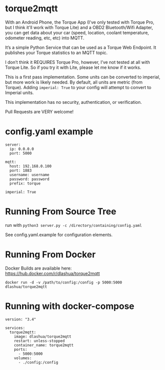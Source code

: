 # torque2mqtt

With an Android Phone, the Torque App (I've only tested with Torque Pro, but I think it'll work with Torque Lite) and a OBD2 Bluetooth/Wifi Adapter, you can get data about your car (speed, location, coolant temperature, odometer reading, etc, etc) into MQTT.

It’s a simple Python Service that can be used as a Torque Web Endpoint. It publishes your Torque statistics to an MQTT topic.

I don’t think it REQUIRES Torque Pro, however, I’ve not tested at all with Torque Lite. So if you try it with Lite, please let me know if it works.

This is a first pass implementation. Some units can be converted to imperial, but more work is likely needed. By default, all units are metric (from Torque). Adding `imperial: True` to your config will attempt to convert to Imperial units.

This implementation has no security, authentication, or verification.

Pull Requests are VERY welcome!

# config.yaml example
```
server:
  ip: 0.0.0.0
  port: 5000

mqtt:
  host: 192.168.0.100
  port: 1883
  username: username
  password: password
  prefix: torque

imperial: True
```

# Running From Source Tree

run with `python3 server.py -c /directory/containing/config.yaml`

See config.yaml.example for configuration elements.

# Running From Docker

Docker Builds are available here:
https://hub.docker.com/r/dlashua/torque2mqtt

`docker run -d -v /path/to/config:/config -p 5000:5000 dlashua/torque2mqtt`

# Running with docker-compose

```
version: "3.4"

services:
  torque2mqtt:
    image: dlashua/torque2mqtt
    restart: unless-stopped
    container_name: torque2mqtt
    ports:
      - 5000:5000
    volumes:
      - ./config:/config
```

